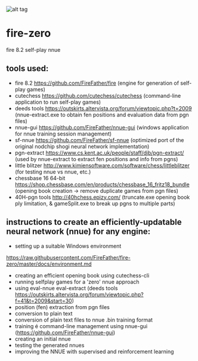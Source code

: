 ![alt tag](https://raw.githubusercontent.com/FireFather/fire-zero/master/bitmaps/nnue-gui.png)

# fire-zero
fire 8.2 self-play nnue

## tools used:

- fire 8.2 https://github.com/FireFather/fire (engine for generation of self-play games)
- cutechess https://github.com/cutechess/cutechess (command-line application to run self-play games)
- deeds tools https://outskirts.altervista.org/forum/viewtopic.php?t=2009 (nnue-extract.exe to obtain fen positions and evaluation data from pgn files)
- nnue-gui https://github.com/FireFather/nnue-gui (windows application for nnue training session management)
- sf-nnue https://github.com/FireFather/sf-nnue (optimized port of the original nodchip shogi neural network implementation)
- pgn-extract https://www.cs.kent.ac.uk/people/staff/djb/pgn-extract/ (used by nnue-extract to extract fen positions and info from pgns)
- little blitzer http://www.kimiensoftware.com/software/chess/littleblitzer (for testing nnue vs nnue, etc.)
- chessbase 16 64-bit https://shop.chessbase.com/en/products/chessbase_16_fritz18_bundle (opening book creation -> remove duplicate games from pgn files)
- 40H-pgn tools http://40hchess.epizy.com/ (truncate.exe opening book ply limitation, & gameSplit.exe to break up pgns to multiple parts)

## instructions to create an efficiently-updatable neural network (nnue) for any engine:
- setting up a suitable Windows environment

https://raw.githubusercontent.com/FireFather/fire-zero/master/docs/environment.md

- creating an efficient opening book using cutechess-cli
- running selfplay games for a 'zero' nnue approach
- using eval-nnue eval-extract (deeds tools https://outskirts.altervista.org/forum/viewtopic.php?f=41&t=2009&start=30)
- position (fen) extraction from pgn files
- conversion to plain text
- conversion of plain text files to nnue .bin training format
- training é command-line management using nnue-gui (https://github.com/FireFather/nnue-gui)
- creating an initial nnue
- testing the generated nnues
- improving the NNUE with supervised and reinforcement learning
